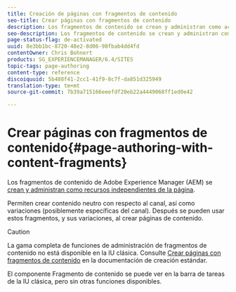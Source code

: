 ```yaml
---
title: Creación de páginas con fragmentos de contenido
seo-title: Crear páginas con fragmentos de contenido
description: Los fragmentos de contenido se crean y administran como activos independientes de las páginas. Permiten crear contenido neutro con respecto al canal, así como variaciones.
seo-description: Los fragmentos de contenido se crean y administran como activos independientes de las páginas. Permiten crear contenido neutro con respecto al canal, así como variaciones.
page-status-flag: de-activated
uuid: 8e3bb1bc-8720-48e2-8d06-98fbab4dd4fd
contentOwner: Chris Bohnert
products: SG_EXPERIENCEMANAGER/6.4/SITES
topic-tags: page-authoring
content-type: reference
discoiquuid: 5b488f41-2cc1-41f9-8c7f-da851d325949
translation-type: tm+mt
source-git-commit: 7b39a715166eeefdf20eb22a4449068ff1ed0e42

---
```



# Crear páginas con fragmentos de contenido{#page-authoring-with-content-fragments}

Los fragmentos de contenido de Adobe Experience Manager (AEM) se [crean y administran como recursos independientes de la página](/help/assets/content-fragments.md).

Permiten crear contenido neutro con respecto al canal, así como variaciones (posiblemente específicas del canal). Después se pueden usar estos fragmentos, y sus variaciones, al crear páginas de contenido.

>[!CAUTION]
>
>La gama completa de funciones de administración de fragmentos de contenido no está disponible en la IU clásica. Consulte [Crear páginas con fragmentos de contenido](/help/sites-authoring/content-fragments.md) en la documentación de creación estándar.
>
>El componente Fragmento de contenido se puede ver en la barra de tareas de la IU clásica, pero sin otras funciones disponibles.

